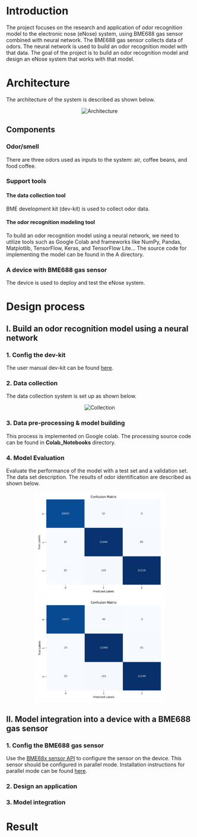 # Introduction
The project focuses on the research and application of odor recognition model to the electronic nose (eNose) system, using BME688 gas sensor combined with neural network. The BME688 gas sensor collects data of odors. The neural network is used to build an odor recognition model with that data. The goal of the project is to build an odor recognition model and design an eNose system that works with that model.
# Architecture
The architecture of the system is described as shown below.
<p align="center">
<img src="https://github.com/AnhCong0911/AI_eNose/blob/develop/images/DATN-Concat%20of%20Architecture.png" alt="Architecture" width="500" />  
</p>

## Components
### Odor/smell
There are three odors used as inputs to the system: air, coffee beans, and food coffee.
### Support tools
#### The data collection tool
BME development kit (dev-kit) is used to collect odor data.

#### The odor recognition modeling tool
To build an odor recognition model using a neural network, we need to utilize tools such as Google Colab and frameworks like NumPy, Pandas, Matplotlib, TensorFlow, Keras, and TensorFlow Lite...
The source code for implementing the model can be found in the A directory.
### A device with BME688 gas sensor
The device is used to deploy and test the eNose system.
# Design process
## I. Build an odor recognition model using a neural network
### 1. Config the dev-kit
The user manual dev-kit can be found [here](https://www.bosch-sensortec.com/software/bme/docs/).
### 2. Data collection
The data collection system is set up as shown below.
<p align="center">
<img src="https://github.com/AnhCong0911/AI_eNose/blob/develop/images/DATN-Test%20Bench%20for%20data%20collection%20_%20ngang.png" alt="Collection" width="500" />  
</p>

### 3. Data pre-processing & model building
This process is implemented on Google colab. The processing source code can be found in **Colab_Notebooks** directory.
### 4. Model Evaluation
Evaluate the performance of the model with a test set and a validation set.
The data set description.
The results of odor identification are described as shown below.
<p align="center">
<img src="https://github.com/AnhCong0911/AI_eNose/blob/develop/images/cm1.png" alt="test result" width="350" />  
<img src="https://github.com/AnhCong0911/AI_eNose/blob/develop/images/cm_val.png" alt="test result" width="350" />  
</p>

## II. Model integration into a device with a BME688 gas sensor
### 1. Config the BME688 gas sensor
Use the [BME68x sensor API](https://github.com/boschsensortec/BME68x-Sensor-API) to configure the sensor on the device. This sensor should be configured in parallel mode. Installation instructions for parallel mode can be found [here](https://github.com/boschsensortec/BME68x-Sensor-API/tree/master/examples/parallel_mode).
### 2. Design an application
### 3. Model integration
# Result
